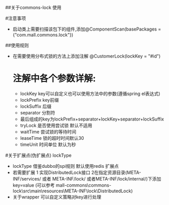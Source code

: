 ##关于commons-lock 使用

#注意事项 
  * 启动类上需要扫描该包下的组件,添加@ComponentScan(basePackages = {"com.mall.commons.lock"})
  
##使用规则
  * 在需要使用分布式锁的方法上添加注解  @CustomerLock(lockKey = "#id") 
     
    # 注解中各个参数详解:
     *  lockKey   key可以自定义也可以使用方法中的参数(遵循spring el表达式)
     *  lockPrefix   key前缀
     *  lockSuffix   后缀
     *  separator    分割符
     *  最后组成的key为lockPrefix+separator+lockKey+separator+lockSuffix
     *  tryLock 是否使用尝试锁  默认不适用
     *  waitTime  尝试锁的等待时间
     *  leaseTime  锁的超时时间默认30
     *  timeUnit   时间单位 默认为秒
 


#关于扩展点(伪扩展点) lockType
  * lockType 借鉴dubbo的spi规则 默认使用redis 扩展点
  * 若需要扩展  1 实现DistributedLock接口 2在指定资源目录(META-INF/services/ 或者 META-INF/lock/
    或者META-INF/lock/internal/)下添加key=value (可以参考 mall-commons\commons-lock\src\main\resources\META-INF\lock\DistributedLock)
  * 关于wrapper 可以自定义策略对key进行处理 
     